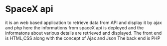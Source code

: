 # SpaceX api
it is an web based application to retrieve data from API and display it by ajax and php
here the informations from spaceX api is deployed and the informatons about various details are retrieved and displayed.
The front end is HTML,CSS along with the concept of Ajax and Json
The back end is PHP
